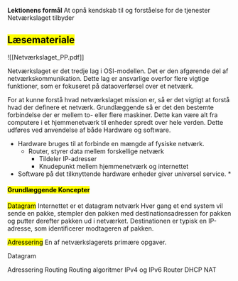 **Lektionens formål**
At opnå kendskab til og forståelse for de tjenester Netværkslaget tilbyder

## <mark class="hltr-orange">Læsemateriale</mark>
![[Netværkslaget_PP.pdf]]

Netværkslaget er det tredje lag i OSI-modellen. Det er den afgørende del af netværkskommunikation. Dette lag er ansvarlige overfor flere vigtige funktioner, som er fokuseret på dataoverførsel over et netværk. 

For at kunne forstå hvad netværkslaget mission er, så er det vigtigt at forstå hvad der definere et netværk. Grundlæggende så er det den bestemte forbindelse der er mellem to- eller flere maskiner. Dette kan være alt fra computere i et hjemmenetværk til enheder spredt over hele verden. 
Dette udføres ved anvendelse af både Hardware og software.
* Hardware bruges til at forbinde en mængde af fysiske netværk. 
	- Router, styrer data mellem forskellige netværk
		- Tildeler IP-adresser
		- Knudepunkt mellem hjemmenetværk og internettet
* Software på det tilknyttende hardware enheder giver universel service. 
	* 
#### <mark class="hltr-red">Grundlæggende Koncepter</mark>

<mark class="hltr-red">Datagram</mark>
Internettet er et datagram netværk
Hver gang et end system vil sende en pakke, stempler den pakken med destinationsadressen
for pakken og putter derefter pakken ud i netværket. Destinationen er typisk en IP-adresse, som identificerer modtageren af pakken.

<mark class="hltr-red">Adressering</mark>
En af netværkslagerets primære opgaver. 






Datagram

Adressering
Routing 
Routing algoritmer
IPv4 og IPv6
Router
DHCP
NAT

